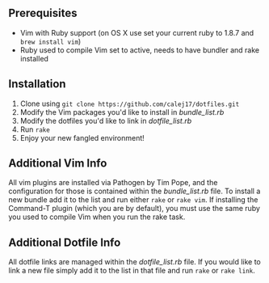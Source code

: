 Prerequisites
-------------
* Vim with Ruby support (on OS X use set your current ruby to 1.8.7 and `brew install vim`)
* Ruby used to compile Vim set to active, needs to have bundler and rake installed

Installation
------------
1. Clone using `git clone https://github.com/calej17/dotfiles.git`
2. Modify the Vim packages you'd like to install in _bundle_list.rb_
3. Modify the dotfiles you'd like to link in _dotfile_list.rb_
4. Run `rake`
5. Enjoy your new fangled environment!

Additional Vim Info
-------------------
All vim plugins are installed via Pathogen by Tim Pope, and the configuration for those is contained within the
_bundle_list.rb_ file. To install a new bundle add it to the list and run either `rake` or `rake vim`. If
installing the Command-T plugin (which you are by default), you must use the same ruby you used to compile Vim
when you run the rake task.

Additional Dotfile Info
-----------------------
All dotfile links are managed within the _dotfile_list.rb_ file. If you would like to link a new file simply add
it to the list in that file and run `rake` or `rake link`.

